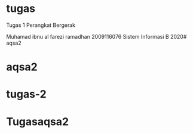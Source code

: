 # tugas

Tugas 1 Perangkat Bergerak

Muhamad ibnu al farezi ramadhan
2009116076
Sistem Informasi B 2020# aqsa2
# aqsa2
# tugas-2
# Tugasaqsa2
